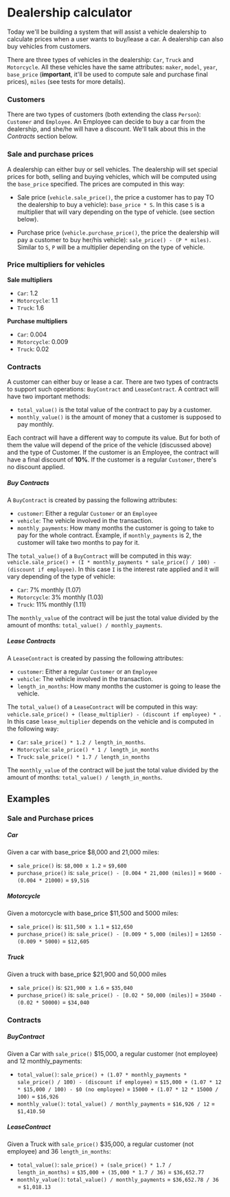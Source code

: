 # Dealership calculator

Today we'll be building a system that will assist a vehicle dealership to calculate prices when a user wants to buy/lease a car. A dealership can also buy vehicles from customers.

There are three types of vehicles in the dealership: `Car`, `Truck` and `Motorcycle`. All these vehicles have the same attributes: `maker`, `model`, `year`, `base_price` (**important**, it'll be used to compute sale and purchase final prices), `miles` (see tests for more details).

### Customers

There are two types of customers (both extending the class `Person`): `Customer` and `Employee`. An Employee can decide to buy a car from the dealership, and she/he will have a discount. We'll talk about this in the _Contracts_ section below.

### Sale and purchase prices

A dealership can either buy or sell vehicles. The dealership will set special prices for both, selling and buying vehicles, which will be computed using the `base_price` specified. The prices are computed in this way:

* Sale price (`vehicle.sale_price()`, the price a customer has to pay TO the dealership to buy a vehicle): `base_price * S`. In this case `S` is a multiplier that will vary depending on the type of vehicle. (see section below).

* Purchase price (`vehicle.purchase_price()`, the price the dealership will pay a customer to buy her/his vehicle): `sale_price() - (P * miles)`. Similar to `S`, `P` will be a multiplier depending on the type of vehicle.

### Price multipliers for vehicles

**Sale multipliers**
* `Car`: 1.2
* `Motorcycle`: 1.1
* `Truck`: 1.6

**Purchase multipliers**
* `Car`: 0.004
* `Motorcycle`: 0.009
* `Truck`: 0.02

### Contracts

A customer can either buy or lease a car. There are two types of contracts to support such operations: `BuyContract` and `LeaseContract`. A contract will have two important methods:
* `total_value()` is the total value of the contract to pay by a customer.
* `monthly_value()` is the amount of money that a customer is supposed to pay monthly.

Each contract will have a different way to compute its value. But for both of them the value will depend of the price of the vehicle (discussed above) and the type of Customer. If the customer is an Employee, the contract will have a final discount of **10%**. If the customer is a regular `Customer`, there's no discount applied.

##### Buy Contracts

A `BuyContract` is created by passing the following attributes:

* `customer`: Either a regular `Customer` or an `Employee`
* `vehicle`: The vehicle involved in the transaction.
* `monthly_payments`: How many months the customer is going to take to pay for the whole contract. Example, if `monthly_payments` is 2, the customer will take two months to pay for it.

The `total_value()` of a `BuyContract` will be computed in this way: `vehicle.sale_price() + (I * monthly_payments * sale_price() / 100) - (discount if employee)`. In this case `I` is the interest rate applied and it will vary depending of the type of vehicle:

* `Car`: 7% monthly (1.07)
* `Motorcycle`: 3% monthly (1.03)
* `Truck`: 11% monthly (1.11)

The `monthly_value` of the contract will be just the total value divided by the amount of months: `total_value() / monthly_payments`.

##### Lease Contracts

A `LeaseContract` is created by passing the following attributes:

* `customer`: Either a regular `Customer` or an `Employee`
* `vehicle`: The vehicle involved in the transaction.
* `length_in_months`: How many months the customer is going to lease the vehicle.

The `total_value()` of a `LeaseContract` will be computed in this way: `vehicle.sale_price() + (lease_multiplier) - (discount if employee) * `. In this case `lease_multiplier` depends on the vehicle and is computed in the following way:

* `Car`: `sale_price() * 1.2 / length_in_months`.
* `Motorcycle`: `sale_price() * 1 / length_in_months`
* `Truck`: `sale_price() * 1.7 / length_in_months`

The `monthly_value` of the contract will be just the total value divided by the amount of months: `total_value() / length_in_months`.

## Examples

### Sale and Purchase prices

##### Car

Given a car with base_price $8,000 and 21,000 miles:
* `sale_price()` is: `$8,000 x 1.2` = `$9,600`
* `purchase_price()` is: `sale_price() - [0.004 * 21,000 (miles)]` = `9600 - (0.004 * 21000)` = `$9,516`

##### Motorcycle

Given a motorcycle with base_price $11,500 and 5000 miles:
* `sale_price()` is: `$11,500 x 1.1` = `$12,650`
* `purchase_price()` is: `sale_price() - [0.009 * 5,000 (miles)]` = `12650 - (0.009 * 5000)` = `$12,605`

##### Truck

Given a truck with base_price $21,900 and 50,000 miles
* `sale_price()` is: `$21,900 x 1.6` = `$35,040`
* `purchase_price()` is: `sale_price() - [0.02 * 50,000 (miles)]` = `35040 - (0.02 * 50000)` = `$34,040`

### Contracts

##### BuyContract

Given a Car with `sale_price()` $15,000, a regular customer (not employee) and 12 monthly_payments:

* `total_value()`: `sale_price() + (1.07 * monthly_payments * sale_price() / 100) - (discount if employee)` = `$15,000 + (1.07 * 12 * $15,000 / 100) - $0 (no employee)` = `15000 + (1.07 * 12 * 15000 / 100)` = `$16,926`
* `monthly_value()`: `total_value() / monthly_payments` = `$16,926 / 12` = `$1,410.50`

##### LeaseContract

Given a Truck with `sale_price()` $35,000, a regular customer (not employee) and 36 `length_in_months`:

* `total_value()`: `sale_price() + (sale_price() * 1.7 / length_in_months)` = `$35,000 + (35,000 * 1.7 / 36)` = `$36,652.77`
* `monthly_value()`: `total_value() / monthly_payments` = `$36,652.78 / 36` = `$1,018.13`